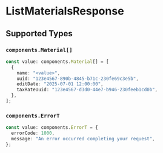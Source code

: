 # ListMaterialsResponse


## Supported Types

### `components.Material[]`

```typescript
const value: components.Material[] = [
  {
    name: "<value>",
    uuid: "123e4567-890b-4845-b71c-230fe69c3e5b",
    editDate: "2025-07-01 12:00:00",
    taxRateUuid: "123e4567-d3d0-44e7-b946-230feeb1cd0b",
  },
];
```

### `components.ErrorT`

```typescript
const value: components.ErrorT = {
  errorCode: 1000,
  message: "An error occurred completing your request",
};
```

